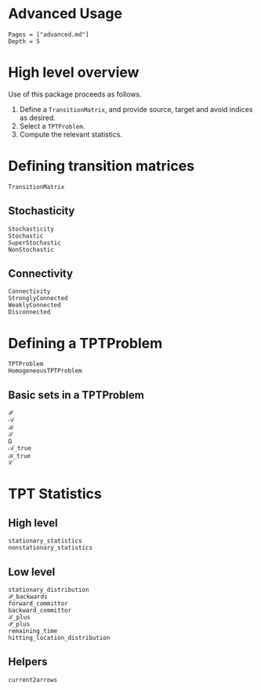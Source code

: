 # Advanced Usage

```@contents
Pages = ["advanced.md"]
Depth = 5
```

# High level overview

Use of this package proceeds as follows.

1. Define a `TransitionMatrix`, and provide source, target and avoid indices as desired.
2. Select a `TPTProblem`.
3. Compute the relevant statistics.

# Defining transition matrices

```@docs; canonical=false
TransitionMatrix
```

## Stochasticity

```@docs; canonical=false
Stochasticity
Stochastic
SuperStochastic
NonStochastic
```

## Connectivity

```@docs; canonical=false
Connectivity
StronglyConnected
WeaklyConnected
Disconnected
```

# Defining a TPTProblem

```@docs; canonical=false
TPTProblem
HomogeneousTPTProblem
```

## Basic sets in a TPTProblem

```@docs; canonical=false
𝒫
𝒜
ℬ
𝒮
Ω
𝒜_true
ℬ_true
𝒞
```

# TPT Statistics

## High level

```@docs; canonical=false
stationary_statistics
nonstationary_statistics
```

## Low level

```@docs; canonical=false
stationary_distribution
𝒫_backwards
forward_committor
backward_committor
𝒮_plus
𝒫_plus
remaining_time
hitting_location_distribution
```

## Helpers

```@docs; canonical=false
current2arrows
```